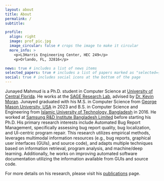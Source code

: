 ```yaml
---
layout: about
title: About
permalink: /
subtitle:

profile:
  align: right
  image: prof_pic.jpg
  image_circular: false # crops the image to make it circular
  more_info: >
    <p>L3Harris Engineering Center, HEC 249</p>
    <p>Orlando, FL, 32816</p>

news: true # includes a list of news items
selected_papers: true # includes a list of papers marked as "selected={true}"
social: true # includes social icons at the bottom of the page
---
```


Junayed Mahmud is a Ph.D. student in Computer Science at <a href="https://www.cs.ucf.edu">University of Central Florida</a>. He works at the <a href="https://sagelab.io">SAGE Research Lab</a>, advised by <a href="https://www.kpmoran.com">Dr. Kevin Moran</a>. Junayed graduated with his M.S. in Computer Science from <a href="https://www.gmu.edu">George Mason University, USA</a> in 2023 and B.S. in Computer Science and Engineering from <a href="https://www.iutoic-dhaka.edu">Islamic University of Technology, Bangladesh</a> in 2016. He worked at <a href="https://research.samsung.com/srbd">Samsung R&D Institute Bangladesh Limited</a> before starting his Ph.D. His primary research interests include Automated Bug Report Management, specifically assessing bug report quality, bug localization, and UI-centric program repair. This research utilizes empirical methods, leverages multimodal information resources (e.g., bug reports, graphical user interfaces (GUIs), and source code), and adapts multiple techniques based on information retrieval, program analysis, and machine/deep learning. Additionally, he works on improving automated software documentation utilizing the information available from GUIs and source code.

For more details on his research, please visit his [publications](https://jmahmud47.github.io/publications/) page.
